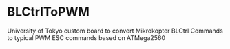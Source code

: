# BLCtrlToPWM
University of Tokyo custom board to convert Mikrokopter BLCtrl Commands to typical PWM ESC commands based on ATMega2560
